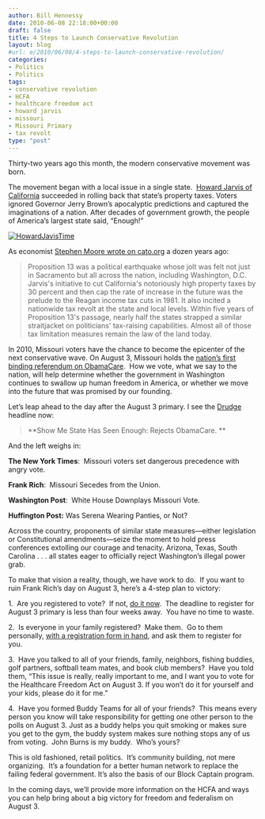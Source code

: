 ```yaml
---
author: Bill Hennessy
date: 2010-06-08 22:18:00+00:00
draft: false
title: 4 Steps to Launch Conservative Revolution
layout: blog
#url: e/2010/06/08/4-steps-to-launch-conservative-revolution/
categories:
- Politics
- Politics
tags:
- conservative revolution
- HCFA
- healthcare freedom act
- howard jarvis
- missouri
- Missouri Primary
- tax revolt
type: "post"
---
```


Thirty-two years ago this month, the modern conservative movement was born.

The movement began with a local issue in a single state.  [Howard Jarvis of California](https://www.hjta.org/) succeeded in rolling back that state’s property taxes. Voters ignored Governor Jerry Brown’s apocalyptic predictions and captured the imaginations of a nation. After decades of government growth, the people of America’s largest state said, “Enough!”

[![HowardJavisTime](https://hennessysview.com/wp-content/uploads/2010/06/HowardJavisTime_thumb.jpg)
](https://hennessysview.com/wp-content/uploads/2010/06/HowardJavisTime.jpg)

As economist [Stephen Moore wrote on cato.org](https://www.cato.org/pub_display.php?pub_id=5682) a dozen years ago:


> Proposition 13 was a political earthquake whose jolt was felt not just in Sacramento but all across the nation, including Washington, D.C. Jarvis's initiative to cut California's notoriously high property taxes by 30 percent and then cap the rate of increase in the future was the prelude to the Reagan income tax cuts in 1981. It also incited a nationwide tax revolt at the state and local levels. Within five years of Proposition 13's passage, nearly half the states strapped a similar straitjacket on politicians' tax-raising capabilities. Almost all of those tax limitation measures remain the law of the land today.


In 2010, Missouri voters have the chance to become the epicenter of the next conservative wave. On August 3, Missouri holds the [nation’s first binding referendum on ObamaCare](https://www.24thstate.com/2010/05/the-missouri-healthcare-freedom-act.html).  How we vote, what we say to the nation, will help determine whether the government in Washington continues to swallow up human freedom in America, or whether we move into the future that was promised by our founding.

Let’s leap ahead to the day after the August 3 primary. I see the [Drudge](https://www.drudgereport.com) headline now:


> **Show Me State Has Seen Enough: Rejects ObamaCare. **


And the left weighs in:

**The New York Times**:  Missouri voters set dangerous precedence with angry vote.

**Frank Rich**:  Missouri Secedes from the Union.

**Washington Post**:  White House Downplays Missouri Vote.

**Huffington Post:** Was Serena Wearing Panties, or Not?

Across the country, proponents of similar state measures—either legislation or Constitutional amendments—seize the moment to hold press conferences extolling our courage and tenacity. Arizona, Texas, South Carolina . . . all states eager to officially reject Washington’s illegal power grab.

To make that vision a reality, though, we have work to do.  If you want to ruin Frank Rich’s day on August 3, here’s a 4-step plan to victory:

1.  Are you registered to vote?  If not, [do it now](https://www.co.st-louis.mo.us/elections/VOTER_REG_APP.pdf).  The deadline to register for August 3 primary is less than four weeks away.  You have no time to waste.

2.  Is everyone in your family registered?  Make them.  Go to them personally, [with a registration form in hand](https://www.co.st-louis.mo.us/elections/VOTER_REG_APP.pdf), and ask them to register for you.

3.  Have you talked to all of your friends, family, neighbors, fishing buddies, golf partners, softball team mates, and book club members?  Have you told them, “This issue is really, really important to me, and I want you to vote for the Healthcare Freedom Act on August 3. If you won’t do it for yourself and your kids, please do it for me.”

4.  Have you formed Buddy Teams for all of your friends?  This means every person you know will take responsibility for getting one other person to the polls on August 3. Just as a buddy helps you quit smoking or makes sure you get to the gym, the buddy system makes sure nothing stops any of us from voting.  John Burns is my buddy.  Who’s yours?

This is old fashioned, retail politics.  It’s community building, not mere organizing.  It’s a foundation for a better human network to replace the failing federal government. It’s also the basis of our Block Captain program.

In the coming days, we’ll provide more information on the HCFA and ways you can help bring about a big victory for freedom and federalism on August 3.

